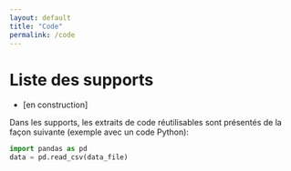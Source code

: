 ```yaml
---
layout: default
title: "Code"
permalink: /code
---
```


# Liste des supports

<ul type="1">
  <li> [en construction] </li>
</ul>

Dans les supports, les extraits de code réutilisables sont présentés de la façon suivante (exemple avec un code Python):

```python
import pandas as pd
data = pd.read_csv(data_file)
```
